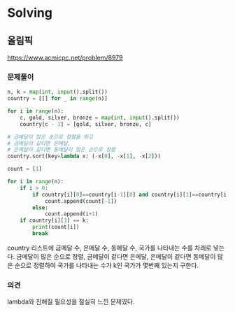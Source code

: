# Solving

## 올림픽
https://www.acmicpc.net/problem/8979
### 문제풀이
```python
n, k = map(int, input().split())
country = [[] for _ in range(n)]

for i in range(n):
    c, gold, silver, bronze = map(int, input().split())
    country[c - 1] = [gold, silver, bronze, c]

# 금메달이 많은 순으로 정렬을 하고
# 금메달이 같다면 은메달,
# 은메달이 같다면 동메달이 많은 순으로 정렬
country.sort(key=lambda x: (-x[0], -x[1], -x[2]))

count = [1]

for i in range(n):
    if i > 0:
        if country[i][0]==country[i-1][0] and country[i][1]==country[i-1][1] and country[i][2]==country[i-1][2]:
            count.append(count[-1])
        else:
            count.append(i+1)
    if country[i][3] == k:
        print(count[i])
        break
```
country 리스트에 금메달 수, 은메달 수, 동메달 수, 국가를 나타내는 수를 차례로 넣는다. 금메달이 많은 순으로 정렬, 금메달이 같다면 은메달, 은메달이 같다면 동메달이 많은 순으로 정렬하여 국가를 나타내는 수가 k인 국가가 몇번째 있는지 구한다.
### 의견
lambda와 친해질 필요성을 절실히 느낀 문제였다.